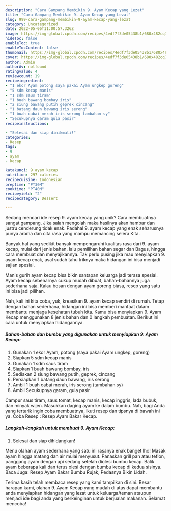 ```yaml
---
description: "Cara Gampang Membikin 9. Ayam Kecap yang Lezat"
title: "Cara Gampang Membikin 9. Ayam Kecap yang Lezat"
slug: 999-cara-gampang-membikin-9-ayam-kecap-yang-lezat
category: Uncategorized
date: 2022-05-06T11:00:57.326Z
image: https://img-global.cpcdn.com/recipes/4edf7f3de05438b1/680x482cq70/9-ayam-kecap-foto-resep-utama.jpg
hideToc: false
enableToc: true
enableTocContent: false
thumbnail: https://img-global.cpcdn.com/recipes/4edf7f3de05438b1/680x482cq70/9-ayam-kecap-foto-resep-utama.jpg
cover: https://img-global.cpcdn.com/recipes/4edf7f3de05438b1/680x482cq70/9-ayam-kecap-foto-resep-utama.jpg
author: Admin
authorAv: notfound
ratingvalue: 4
reviewcount: 19
recipeingredient:
- "1 ekor Ayam potong saya pakai Ayam ungkep goreng"
- "5 sdm kecap manis"
- "1 sdm saus tiram"
- "1 buah bawang bombay iris"
- "2 siung bawang putih geprek cincang"
- "1 batang daun bawang iris serong"
- "1 buah cabai merah iris serong tambahan sy"
- "Secukupnya garam gula pasir"
recipeinstructions:

- "Selesai dan siap dinikmati!"
categories:
- Resep
tags:
- 9
- ayam
- kecap

katakunci: 9 ayam kecap 
nutrition: 297 calories
recipecuisine: Indonesian
preptime: "PT30M"
cooktime: "PT40M"
recipeyield: "2"
recipecategory: Dessert

---
```





Sedang mencari ide resep 9. ayam kecap yang unik? Cara membuatnya sangat gampang. Jika salah mengolah maka hasilnya akan hambar dan justru cenderung tidak enak. Padahal 9. ayam kecap yang enak seharusnya punya aroma dan cita rasa yang mampu memancing selera Kita.





Banyak hal yang sedikit banyak mempengaruhi kualitas rasa dari 9. ayam kecap, mulai dari jenis bahan, lalu pemilihan bahan segar dan Bagus, hingga cara membuat dan menyajikannya. Tak perlu pusing jika mau menyiapkan 9. ayam kecap enak,      asal sudah tahu triknya maka hidangan ini bisa menjadi sajian spesial.














Manis gurih ayam kecap bisa bikin santapan keluarga jadi terasa spesial. Ayam kecap sebenarnya cukup mudah dibuat, bahan-bahannya juga sederhana saja. Kalau bosan dengan ayam goreng biasa, resep yang satu ini bisa jadi pilihan.






Nah, kali ini kita coba, yuk, kreasikan 9. ayam kecap sendiri di rumah. Tetap dengan bahan sederhana, hidangan ini bisa memberi manfaat dalam membantu menjaga kesehatan tubuh kita. Kamu bisa menyiapkan 9. Ayam Kecap menggunakan 8 jenis bahan dan 0 langkah pembuatan. Berikut ini cara untuk menyiapkan hidangannya.

<!--inarticleads1-->

##### Bahan-bahan dan bumbu yang digunakan untuk menyiapkan 9. Ayam Kecap:

1. Gunakan 1 ekor Ayam, potong (saya pakai Ayam ungkep, goreng)
1. Siapkan 5 sdm kecap manis
1. Gunakan 1 sdm saus tiram
1. Siapkan 1 buah bawang bombay, iris
1. Sediakan 2 siung bawang putih, geprek, cincang
1. Persiapkan 1 batang daun bawang, iris serong
1. Ambil 1 buah cabai merah, iris serong (tambahan sy)
1. Ambil Secukupnya garam, gula pasir


Campur saus tiram, saus tomat, kecap manis, kecap inggris, lada bubuk, dan minyak wijen. Masukkan daging ayam ke dalam bumbu. Nah, bagi Anda yang tertarik ingin coba membuatnya, ikuti resep dan tipsnya di bawah ini ya. Coba Resep : Resep Ayam Bakar Kecap. 

<!--inarticleads2-->

##### Langkah-langkah untuk membuat 9. Ayam Kecap:


1. Selesai dan siap dihidangkan!

Menu olahan ayam sederhana yang satu ini rasanya enak banget lho! Masak ayam hingga matang dan air mulai menyusut. Panaskan grill pan atau teflon, panggang ayam dengan api sedang setelah diolesi bumbu kecap. Balik ayam beberapa kali dan terus olesi dengan bumbu kecap di kedua sisinya. Baca Juga: Resep Ayam Bakar Bumbu Rujak, Pedasnya Bikin Lidah. 

Terima kasih telah membaca resep yang kami tampilkan di sini. Besar harapan kami, olahan 9. Ayam Kecap yang mudah di atas dapat membantu anda menyiapkan hidangan yang lezat untuk keluarga/teman ataupun menjadi ide bagi anda yang berkeinginan untuk berjualan makanan. Selamat mencoba!
